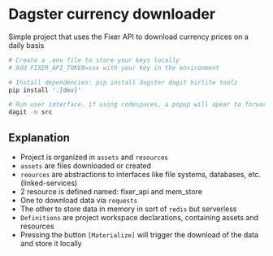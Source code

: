 # Dagster currency downloader

Simple project that uses the Fixer API to download currency prices on a daily basis

```bash
# Create a .env file to store your keys locally
# Add FIXER_API_TOKEN=xxx with your key in the environment

# Install dependencies: pip install dagster dagit hirlite toolz
pip install '.[dev]'

# Run user interface. if using codespaces, a popup will apear to forwarded port 3000
dagit -m src
```

## Explanation

- Project is organized in `assets` and `resources`
- `assets` are files downloaded or created
- `reources` are abstractions to interfaces like file systems, databases, etc. (linked-services)
- 2 resource is defined named: fixer_api and mem_store
- One to download data via `requests`
- The other to store data in memory in sort of `redis` but serverless
- `Definitions` are project workspace declarations, containing assets and resources
- Pressing the button `[Materialize]` will trigger the download of the data and store it locally
